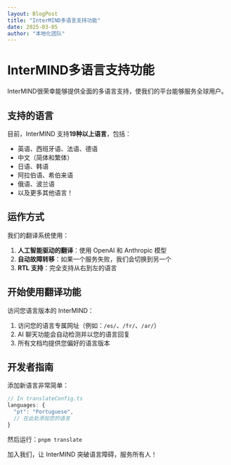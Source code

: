 ```yaml
---
layout: BlogPost
title: "InterMIND多语言支持功能"
date: 2025-03-05
author: "本地化团队"
---
```


# InterMIND多语言支持功能

InterMIND很荣幸能够提供全面的多语言支持，使我们的平台能够服务全球用户。

<!--more-->

## 支持的语言

目前，InterMIND 支持**19种以上语言**，包括：

- 英语、西班牙语、法语、德语
- 中文（简体和繁体）
- 日语、韩语
- 阿拉伯语、希伯来语
- 俄语、波兰语
- 以及更多其他语言！

## 运作方式

我们的翻译系统使用：

1. **人工智能驱动的翻译**：使用 OpenAI 和 Anthropic 模型
2. **自动故障转移**：如果一个服务失败，我们会切换到另一个
3. **RTL 支持**：完全支持从右到左的语言

## 开始使用翻译功能

访问您语言版本的 InterMIND：

1. 访问您的语言专属网址（例如：`/es/`、`/fr/`、`/ar/`）
2. AI 聊天功能会自动检测并以您的语言回复
3. 所有文档均提供您偏好的语言版本

## 开发者指南

添加新语言非常简单：

```javascript
// In translateConfig.ts
languages: {
  "pt": "Portuguese",
  // 在此处添加您的语言
}
```

然后运行：`pnpm translate`

加入我们，让 InterMIND 突破语言障碍，服务所有人！